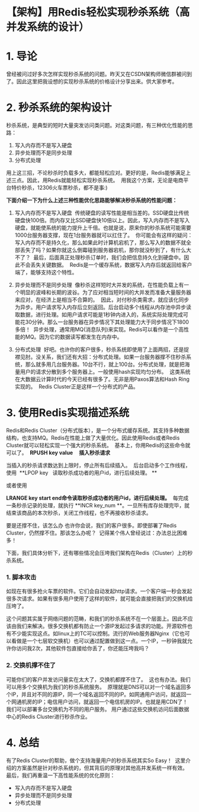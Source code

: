 # 【架构】用Redis轻松实现秒杀系统（高并发系统的设计）


# 1. 导论

曾经被问过好多次怎样实现秒杀系统的问题。昨天又在CSDN架构师微信群被问到了。因此这里把我设想的实现秒杀系统的价格设计分享出来。供大家参考。

# 2. 秒杀系统的架构设计

秒杀系统，是典型的短时大量突发访问类问题。对这类问题，有三种优化性能的思路： 
1. 写入内存而不是写入硬盘 
2. 异步处理而不是同步处理 
3. 分布式处理 

用上这三招，不论秒杀时负载多大，都能轻松应对。更好的是，Redis能够满足上述三点。因此，用Redis就能轻松实现秒杀系统。 
用我这个方案，无论是电商平台特价秒杀，12306火车票秒杀，都不是事:)

**下面介绍一下为什么上述三种性能优化思路能够解决秒杀系统的性能问题：**
1. 写入内存而不是写入硬盘 
传统硬盘的读写性能是相当差的。SSD硬盘比传统硬盘快100倍。而内存又比SSD硬盘快10倍以上。因此，写入内存而不是写入硬盘，就能使系统的能力提升上千倍。也就是说，原来你的秒杀系统可能需要1000台服务器支撑，现在1台服务器就可以扛住了。 
你可能会有这样的疑问：写入内存而不是持久化，那么如果此时计算机宕机了，那么写入的数据不就全部丢失了吗？如果你就这么倒霉碰到服务器宕机，那你就没秒到了，有什么大不了？ 
最后，后面真正处理秒杀订单时，我们会把信息持久化到硬盘中。因此不会丢失关键数据。 
Redis是一个缓存系统，数据写入内存后就返回给客户端了，能够支持这个特性。

2. 异步处理而不是同步处理 
像秒杀这样短时大并发的系统，在性能负载上有一个明显的波峰和长期的波谷。为了应对相当短时间的大并发而准备大量服务器来应对，在经济上是相当不合算的。 
因此，对付秒杀类需求，就应该化同步为异步。用户请求写入内存后立刻返回。后台启动多个线程从内存池中异步读取数据，进行处理。如用户请求可能是1秒钟内进入的，系统实际处理完成可能花30分钟。那么一台服务器在异步情况下其处理能力大于同步情况下1800多倍！ 
异步处理，通常用MQ(消息队列)来实现。Redis可以看作是一个高性能的MQ。因为它的数据读写都发生在内存中。

3. 分布式处理 
好吧。也许你的客户很多，秒杀系统即使用了上面两招，还是捉襟见肘。没关系，我们还有大招：分布式处理。如果一台服务器撑不住秒杀系统，那么就多用几台服务器。10台不行，就上100台。分布式处理，就是把海量用户的请求分散到多个服务器上。一般使用hash实现均匀分布。 
这类系统在大数据云计算时代的今天已经有很多了。无非是用Paxos算法和Hash Ring实现的。 
Redis Cluster正是这样一个分布式的产品。

# 3. 使用Redis实现描述系统

Redis和Redis Cluster（分布式版本），是一个分布式缓存系统。其支持多种数据结构，也支持MQ。Redis在性能上做了大量优化。因此使用Redis或者Redis Cluster就可以轻松实现一个强大的秒杀系统。 
基本上，你用Redis的这些命令就可以了。 
**RPUSH key value     插入秒杀请求**

当插入的秒杀请求数达到上限时，停止所有后续插入。 
后台启动多个工作线程，使用 
**LPOP key   读取秒杀成功者的用户id，进行后续处理。 **

或者使用

**LRANGE key start end命令读取秒杀成功者的用户id，进行后续处理。** 
每完成一条秒杀记录的处理，就执行 **INCR key_num **。一旦所有库存处理完毕，就结束该商品的本次秒杀，关闭工作线程，也不再接收秒杀请求。

要是还撑不住，该怎么办
也许你会说，我们的客户很多。即使部署了Redis Cluster，仍然撑不住。那该怎么办呢？ 
记得某个伟人曾经说过：办法总比困难多！

下面，我们具体分析下，还有哪些情况会压垮我们架构在Redis（Cluster）上的秒杀系统。

### 1. 脚本攻击

如现在有很多抢火车票的软件。它们会自动发起http请求。一个客户端一秒会发起很多次请求。如果有很多用户使用了这样的软件，就可能会直接把我们的交换机给压垮了。

这个问题其实属于网络问题的范畴，和我们的秒杀系统不在一个层面上。因此不应该由我们来解决。很多交换机都有防止一个源IP发起过多请求的功能。开源软件也有不少能实现这点。如linux上的TC可以控制。流行的Web服务器Nginx（它也可以看做是一个七层软交换机）也可以通过配置做到这一点。一个IP，一秒钟我就允许你访问我2次，其他软件包直接给你丢了，你还能压垮我吗？

### 2. 交换机撑不住了

可能你们的客户并发访问量实在太大了，交换机都撑不住了。 
这也有办法。我们可以用多个交换机为我们的秒杀系统服务。 
原理就是DNS可以对一个域名返回多个IP，并且对不同的源IP，同一个域名返回不同的IP。如网通用户访问，就返回一个网通机房的IP；电信用户访问，就返回一个电信机房的IP。也就是用CDN了！ 
我们可以部署多台交换机为不同的用户服务。 用户通过这些交换机访问后面数据中心的Redis Cluster进行秒杀作业。

# 4. 总结

有了Redis Cluster的帮助，做个支持海量用户的秒杀系统其实So Easy！ 
这里介绍的方案虽然是针对秒杀系统的，但其背后的原理对其他高并发系统一样有效。 
最后，我们再重温一下高性能系统的优化原则： 
* 写入内存而不是写入硬盘 
* 异步处理而不是同步处理 
* 分布式处理
